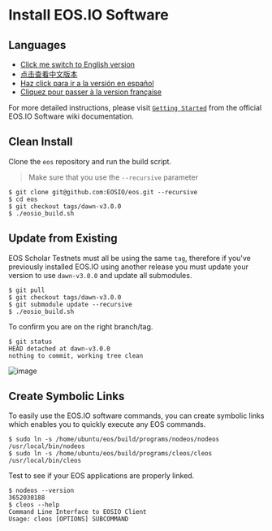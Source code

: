 # Install EOS.IO Software

## Languages

- [Click me switch to English version](README.md)
- [点击查看中文版本](README-ZH.md)
- [Haz click para ir a la versión en español](README-ES.md)
- [Cliquez pour passer à la version française](README-FR.md)

For more detailed instructions, please visit [`Getting Started`](https://github.com/EOSIO/eos/wiki) from the official EOS.IO Software wiki documentation.

## Clean Install

Clone the `eos` repository and run the build script.

> Make sure that you use the `--recursive` parameter

```
$ git clone git@github.com:EOSIO/eos.git --recursive
$ cd eos
$ git checkout tags/dawn-v3.0.0
$ ./eosio_build.sh
```

## Update from Existing

EOS Scholar Testnets must all be using the same `tag`, therefore if you've previously installed EOS.IO using another release you must update your version to use `dawn-v3.0.0` and update all submodules.

```
$ git pull
$ git checkout tags/dawn-v3.0.0
$ git submodule update --recursive
$ ./eosio_build.sh
```

To confirm you are on the right branch/tag.

```
$ git status
HEAD detached at dawn-v3.0.0
nothing to commit, working tree clean
```

![image](https://user-images.githubusercontent.com/550895/38167725-4c594142-3508-11e8-94a8-0cb04d4dfe55.png)

## Create Symbolic Links

To easily use the EOS.IO software commands, you can create symbolic links which enables you to quickly execute any EOS commands.

```
$ sudo ln -s /home/ubuntu/eos/build/programs/nodeos/nodeos /usr/local/bin/nodeos
$ sudo ln -s /home/ubuntu/eos/build/programs/cleos/cleos /usr/local/bin/cleos
```

Test to see if your EOS applications are properly linked.

```
$ nodeos --version
3652030188
$ cleos --help
Command Line Interface to EOSIO Client
Usage: cleos [OPTIONS] SUBCOMMAND
```
